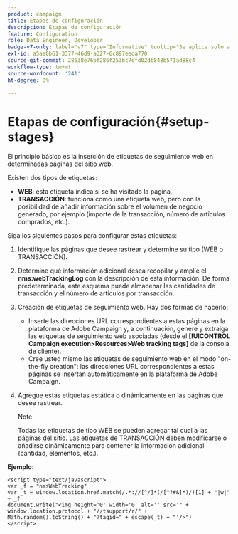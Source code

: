 ```yaml
---
product: campaign
title: Etapas de configuración
description: Etapas de configuración
feature: Configuration
role: Data Engineer, Developer
badge-v7-only: label="v7" type="Informative" tooltip="Se aplica solo a Campaign Classic v7"
exl-id: a5ae0b61-3377-46d9-a327-6c897eeda770
source-git-commit: 28638e76bf286f253bc7efd02db848b571ad88c4
workflow-type: tm+mt
source-wordcount: '241'
ht-degree: 8%

---
```


# Etapas de configuración{#setup-stages}

El principio básico es la inserción de etiquetas de seguimiento web en determinadas páginas del sitio web.

Existen dos tipos de etiquetas:

* **WEB**: esta etiqueta indica si se ha visitado la página,
* **TRANSACCIÓN**: funciona como una etiqueta web, pero con la posibilidad de añadir información sobre el volumen de negocio generado, por ejemplo (importe de la transacción, número de artículos comprados, etc.).

Siga los siguientes pasos para configurar estas etiquetas:

1. Identifique las páginas que desee rastrear y determine su tipo (WEB o TRANSACCIÓN).
1. Determine qué información adicional desea recopilar y amplíe el **nms:webTrackingLog** con la descripción de esta información. De forma predeterminada, este esquema puede almacenar las cantidades de transacción y el número de artículos por transacción.
1. Creación de etiquetas de seguimiento web. Hay dos formas de hacerlo:

   * Inserte las direcciones URL correspondientes a estas páginas en la plataforma de Adobe Campaign y, a continuación, genere y extraiga las etiquetas de seguimiento web asociadas (desde el **[!UICONTROL Campaign execution>Resources>Web tracking tags]** de la consola de cliente).
   * Cree usted mismo las etiquetas de seguimiento web en el modo &quot;on-the-fly creation&quot;: las direcciones URL correspondientes a estas páginas se insertan automáticamente en la plataforma de Adobe Campaign.

1. Agregue estas etiquetas estática o dinámicamente en las páginas que desee rastrear.

   >[!NOTE]
   >
   >Todas las etiquetas de tipo WEB se pueden agregar tal cual a las páginas del sitio. Las etiquetas de TRANSACCIÓN deben modificarse o añadirse dinámicamente para contener la información adicional (cantidad, elementos, etc.).

**Ejemplo**:

```
<script type="text/javascript">
var _f = "nmsWebTracking"
var _t = window.location.href.match(/.*://[^/]*(/[^?#&]*)/)[1] + "|w|" + _f
document.write("<img height='0' width='0' alt='' src='" +
window.location.protocol + "//tsupport/r/" +
Math.random().toString() + "?tagid=" + escape(_t) + "'/>")
</script>
```
